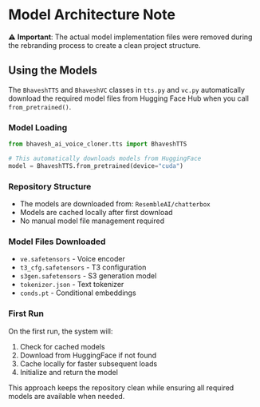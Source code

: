# Model Architecture Note

⚠️ **Important**: The actual model implementation files were removed during the rebranding process to create a clean project structure.

## Using the Models

The `BhaveshTTS` and `BhaveshVC` classes in `tts.py` and `vc.py` automatically download the required model files from Hugging Face Hub when you call `from_pretrained()`.

### Model Loading
```python
from bhavesh_ai_voice_cloner.tts import BhaveshTTS

# This automatically downloads models from HuggingFace
model = BhaveshTTS.from_pretrained(device="cuda")
```

### Repository Structure
- The models are downloaded from: `ResembleAI/chatterbox`
- Models are cached locally after first download
- No manual model file management required

### Model Files Downloaded
- `ve.safetensors` - Voice encoder
- `t3_cfg.safetensors` - T3 configuration 
- `s3gen.safetensors` - S3 generation model
- `tokenizer.json` - Text tokenizer
- `conds.pt` - Conditional embeddings

### First Run
On the first run, the system will:
1. Check for cached models
2. Download from HuggingFace if not found
3. Cache locally for faster subsequent loads
4. Initialize and return the model

This approach keeps the repository clean while ensuring all required models are available when needed.
